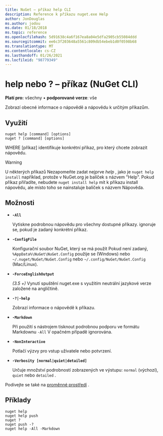 ```yaml
---
title: NuGet – příkaz help CLI
description: Reference k příkazu nuget.exe Help
author: JonDouglas
ms.author: jodou
ms.date: 01/18/2018
ms.topic: reference
ms.openlocfilehash: 5d91638c4a6f167ea8a04e5dfa2905cb55084ddd
ms.sourcegitcommit: ee6c3f203648a5561c809db54ebeb1d0f0598b68
ms.translationtype: MT
ms.contentlocale: cs-CZ
ms.lasthandoff: 01/26/2021
ms.locfileid: "98779349"
---
```

# <a name="help-or--command-nuget-cli"></a>help nebo ? – příkaz (NuGet CLI)

**Platí pro:** všechny &bullet; **podporované verze**: vše

Zobrazí obecné informace o nápovědě a nápovědu k určitým příkazům.

## <a name="usage"></a>Využití

```cli
nuget help [command] [options]
nuget ? [command] [options]
```

WHERE [příkaz] identifikuje konkrétní příkaz, pro který chcete zobrazit nápovědu.

> [!Warning]
> U některých příkazů Nezapomeňte zadat nejprve *help* , jako je `nuget help install` například, protože v NuGet.org je balíček s názvem "Help". Pokud příkaz přiřadíte, nebudete `nuget install help` mít k příkazu install nápovědu, ale místo toho se nainstaluje balíček s názvem Nápověda.

## <a name="options"></a>Možnosti

- **`-All`**

  Vytiskne podrobnou nápovědu pro všechny dostupné příkazy. ignoruje se, pokud je zadaný konkrétní příkaz.

- **`-ConfigFile`**

  Konfigurační soubor NuGet, který se má použít Pokud není zadaný, `%AppData%\NuGet\NuGet.Config` použije se (Windows) nebo `~/.nuget/NuGet/NuGet.Config` nebo `~/.config/NuGet/NuGet.Config` (Mac/Linux).

- **`-ForceEnglishOutput`**

  *(3.5 +)* Vynutí spuštění nuget.exe s využitím neutrální jazykové verze založené na angličtině.

- **`-?|-help`**

  Zobrazí informace o nápovědě k příkazu.

- **`-Markdown`**

  Při použití s nástrojem tisknout podrobnou podporu ve formátu Markdownu `-All` V opačném případě ignorována.

- **`-NonInteractive`**

  Potlačí výzvy pro vstup uživatele nebo potvrzení.

- **`-Verbosity [normal|quiet|detailed]`**

  Určuje množství podrobností zobrazených ve výstupu: `normal` (výchozí), `quiet` nebo `detailed` .

Podívejte se také na [proměnné prostředí](cli-ref-environment-variables.md) .

## <a name="examples"></a>Příklady

```cli
nuget help
nuget help push
nuget ?
nuget push -?
nuget help -All -Markdown
```
